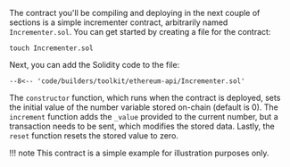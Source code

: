 The contract you'll be compiling and deploying in the next couple of sections is a simple incrementer contract, arbitrarily named `Incrementer.sol`. You can get started by creating a file for the contract:

```
touch Incrementer.sol
```

Next, you can add the Solidity code to the file:

```solidity
--8<-- 'code/builders/toolkit/ethereum-api/Incrementer.sol'
```

The `constructor` function, which runs when the contract is deployed, sets the initial value of the number variable stored on-chain (default is 0). The `increment` function adds the `_value` provided to the current number, but a transaction needs to be sent, which modifies the stored data. Lastly, the `reset` function resets the stored value to zero.

!!! note
    This contract is a simple example for illustration purposes only.